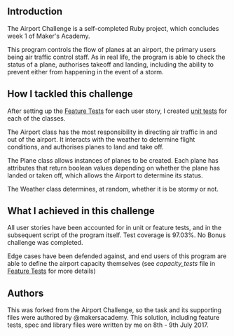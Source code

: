 ## Introduction

The Airport Challenge is a self-completed Ruby project, which concludes week
1 of Maker's Academy.

This program controls the flow of planes at an airport, the primary users being air traffic control staff.
As in real life, the program is able to check the status of a plane, authorises
takeoff and landing, including the ability to prevent either from happening in the
event of a storm.

## How I tackled this challenge

After setting up the [Feature Tests](https://github.com/annalaise/airport_challenge/tree/master/feature_tests) for each user story, I created [unit tests](https://github.com/annalaise/airport_challenge/tree/master/spec) for each of the classes.

The Airport class has the most responsibility in directing air traffic in and out of the airport. It interacts with the weather to determine flight conditions, and authorises planes to land and take off.

The Plane class allows instances of planes to be created. Each plane has attributes that return boolean values depending on whether the plane has landed or taken off, which allows the Airport to determine its status.

The Weather class determines, at random, whether it is be stormy or not.

## What I achieved in this challenge

All user stories have been accounted for in unit or feature tests, and in the subsequent script of the program itself. Test coverage is 97.03%. No Bonus challenge was completed.

Edge cases have been defended against, and end users of this program are able to define the airport capacity themselves (see _capacity_tests_ file in [Feature Tests](https://github.com/annalaise/airport_challenge/tree/master/feature_tests)  for more details)


## Authors

This was forked from the Airport Challenge, so the task and its supporting files were authored by @makersacademy.
This solution, including feature tests, spec and library files were written by me on 8th - 9th July 2017.
